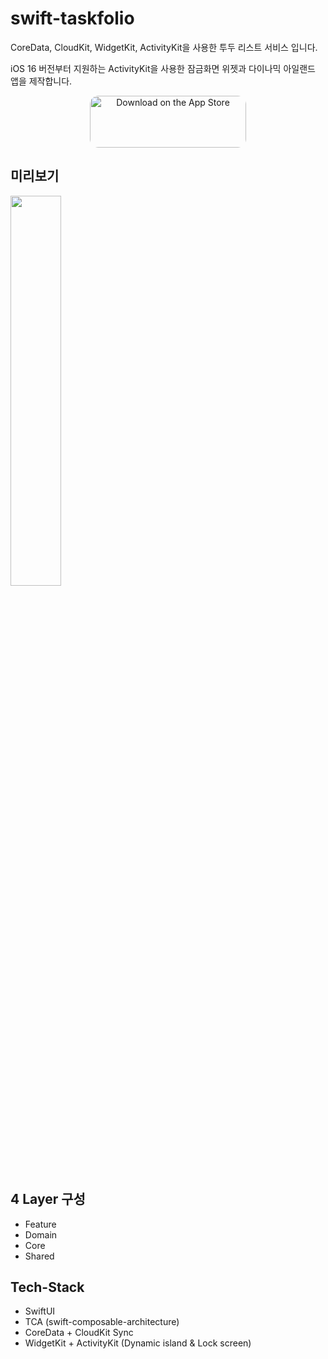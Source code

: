 # swift-taskfolio
CoreData, CloudKit, WidgetKit, ActivityKit을 사용한 투두 리스트 서비스 입니다.

iOS 16 버전부터 지원하는 ActivityKit을 사용한 잠금화면 위젯과 다이나믹 아일랜드 앱을 제작합니다.

<p align="center">
<a href="https://apps.apple.com/app/id6449679061" style="display: inline-block; overflow: hidden; border-radius: 13px; width: 250px; height: 83px;"><img src="https://tools.applemediaservices.com/api/badges/download-on-the-app-store/black/en-us?size=250x83&amp;releaseDate=1641254400&h=ddfff0c3bd61d9f88f53494b401881d3" alt="Download on the App Store" style="border-radius: 13px; width: 250px; height: 83px;"></a>
</p>

## 미리보기

<img src="https://github.com/SW-Maestro-OSS/swift-taskfolio/assets/77970826/10b219c9-9684-4f99-a906-3472079a678c" width="40%">

## 4 Layer 구성

- Feature
- Domain
- Core
- Shared

## Tech-Stack
- SwiftUI
- TCA (swift-composable-architecture)
- CoreData + CloudKit Sync
- WidgetKit + ActivityKit (Dynamic island & Lock screen)
